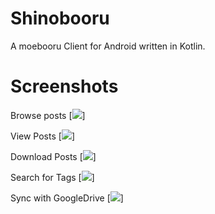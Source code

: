 # Shinobooru
A moebooru Client for Android written in Kotlin.

# Screenshots
Browse posts
[![](https://github.com/Firenox89/Shinobooru/blob/master/img/thumbnailView.png)]

View Posts
[![](https://github.com/Firenox89/Shinobooru/blob/master/img/imageView.png)]

Download Posts
[![](https://github.com/Firenox89/Shinobooru/blob/master/img/detailsView.png)]

Search for Tags
[![](https://github.com/Firenox89/Shinobooru/blob/master/img/tagSearch.png)]

Sync with GoogleDrive
[![](https://github.com/Firenox89/Shinobooru/blob/master/img/syncView.png)]
